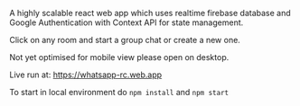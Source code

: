 A highly scalable react web app which uses realtime firebase database and Google Authentication with Context API for state management.

Click on any room and start a group chat or create a new one.

Not yet optimised for mobile view please open on desktop. 

Live run at: https://whatsapp-rc.web.app 

To start in local environment do `npm install` and `npm start`
